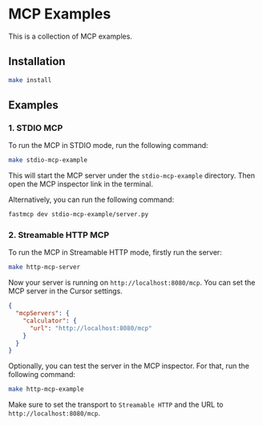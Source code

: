 # MCP Examples

This is a collection of MCP examples.

## Installation

```bash
make install
```

## Examples

### 1. STDIO MCP

To run the MCP in STDIO mode, run the following command:

```bash
make stdio-mcp-example
```

This will start the MCP server under the `stdio-mcp-example` directory. Then open the MCP inspector link in the terminal.

Alternatively, you can run the following command:

```bash
fastmcp dev stdio-mcp-example/server.py
```

### 2. Streamable HTTP MCP

To run the MCP in Streamable HTTP mode, firstly run the server:

```bash
make http-mcp-server
```

Now your server is running on `http://localhost:8080/mcp`. You can set the MCP server in the Cursor settings.

```json
{
  "mcpServers": {
    "calculator": {
      "url": "http://localhost:8080/mcp"
    }
  }
}
```

Optionally, you can test the server in the MCP inspector. For that, run the following command:

```bash
make http-mcp-example
```

Make sure to set the transport to `Streamable HTTP` and the URL to `http://localhost:8080/mcp`.
